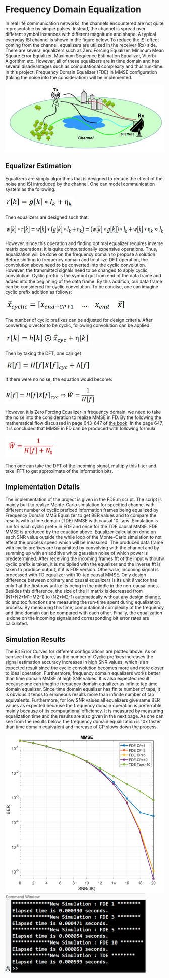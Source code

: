 # Frequency Domain Equalization

In real life communication networks, the channels encountered are not quite representable by simple pulses. Instead, the channel is spread over different symbol instances with different magnitude and shape. A typical everyday ISI channel is shown in the figure below. To reduce the ISI effect coming from the channel, equalizers are utilized in the receiver (Rx) side. There are several equalizers such as Zero Forcing Equalizer, Minimum Mean Square Error Equalizer, Maximum Sequence Estimation Equalizer, Viterbi Algorithm etc. However, all of these equalizers are in time domain and has several disadvantages such as computational complexity and thus run-time. In this project, Frequency Domain Equalizer (FDE) in MMSE configuration (taking the noise into the consideration) will be implemented.

![](./figs/scheme.PNG)

## Equalizer Estimation

Equalizers are simply algorithms that is designed to reduce the effect of the noise and ISI introduced by the channel. One can model communication system as the following:

<img src="./figs/eqn1.PNG" height="40">

Then equalizers are designed such that:

<img src="./figs/eqn2.PNG" height="35">

However, since this operation and finding optimal equalizer requires inverse matrix operations, it is quite computationally expensive operations. Thus, equalization will be done on the frequency domain to propose a solution. Before shifting to frequency domain and to utilize DFT operation, the convolution above need to be converted into the cyclic convolution. However, the transmitted signals need to be changed to apply cyclic convolution. Cyclic prefix is the symbol got from end of the data frame and added into the beginning of the data frame. By this addition, our data frame can be considered for cyclic convolution. To be concise, one can imagine cyclic prefix addition as follows:

<img src="./figs/eqn3.PNG" height="40">

The number of cyclic prefixes can be adjusted for design criteria. After converting x vector to be cyclic, following convolution can be applied.

<img src="./figs/eqn4.PNG" height="40">

Then by taking the DFT, one can get

<img src="./figs/eqn5.PNG" height="35">

If there were no noise, the equation would become:

<img src="./figs/eqn6.PNG" height="55">

However, it is Zero Forcing Equalizer in frequency domain, we need to take the noise into the consideration to realize MMSE in FD. By the following the mathematical flow discussed in page 643-647 of [the book](https://books.google.com/books/about/Digital_Communications.html?id=HroiQAAACAAJ#:~:text=Digital%20Communications%20is%20a%20classic,depth%20to%20cover%20two%20semesters.). In the page 647, it is concluded that MMSE in FD can be produced with following formula:

<img src="./figs/eqn7.PNG" height="70">

Then one can take the DFT of the incoming signal, multiply this filter and take IFFT to get approximate of the information bits.

## Implementation Details

The implementation of the project is given in the FDE.m script. The script is mainly built to realize Monte-Carlo simulation for specified channel with different number of cyclic prefixed information frames being equalized by Frequency Domain MMS Equalizer to 
get BER values and to compare the results with a time domain (TDE) MMSE with causal 10-taps. Simulation is run for each cyclic prefix in FDE and once for the TDE causal MMSE. FDE MMSE is produced by the equation above. Equalizer calculation done on each SNR value outside the while loop of the Monte-Carlo simulation to not effect the process speed which will be measured. The produced data frame with cyclic prefixes are transmitted by convolving with the channel and by summing up with an additive white gaussian noise of which power is predetermined. After receiving the incoming frames fft of the input withoutw cyclic prefix is taken, it is multiplied with the 
equalizer and the inverse fft is taken to produce output, if it is FDE version. Otherwise, incoming signal is processed with TD equalizer with 10-tap causal MMSE. Only design difference between ordinary and causal equalizers is its unit 𝑒⃗ vector has only 1 at the first row unlike its being in the middle in the non-causal ones. Besides this difference, the size of the H matrix is decreased 
from (N1+N2+M1+M2-1) to (N2+M2-1) automatically without any design change. tic and toc functions are measuring the run-time spent during equalization process. By measuring this time, computational complexity of the frequency and time domain can be compared with each other. Finally, the equalization is done on the incoming signals and corresponding bit error rates are calculated.

## Simulation Results

The Bit Error Curves for different configurations are plotted above. As on can see from the figure, as the number of Cyclic prefixes increases the signal estimation accuracy increases in high SNR values, which is an expected result since the cyclic convolution becomes more and more closer to ideal operation. Furthermore, frequency domain equalizers works better than time domain MMSE at high SNR values. It is also expected result because one can imagine frequency domain equalizer as infinite tap time domain equalizer. Since time domain equalizer has finite number of taps, it is obvious it tends to erroneous results more than infinite number of tap equivalents.
Furthermore, for low SNR values all equalizers give same BER values as expected because the frequency domain operation is preferrable mainly because of its computational efficiency. It is measured by measuring equalization time and the results are also given in the next page. As one can see from the results below, the frequency domain equalization is 10x faster than time domain equivalent and increase of CP slows down the process.

<img src="./figs/result1.PNG" height="500">

<img src="./figs/result2.PNG" height="250">

